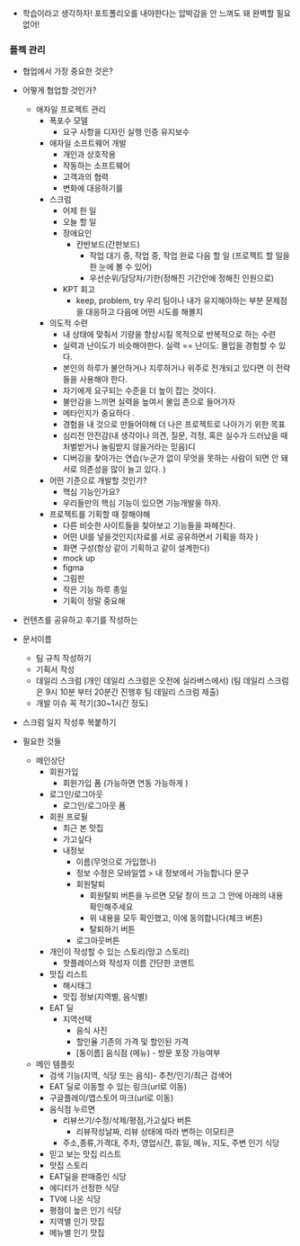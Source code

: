 - 학습이라고 생각하자! 포트폴리오를 내야한다는 압박감을 안 느껴도 돼 완벽할 필요 없어! 

### 플젝 관리

- 협업에서 가장 중요한 것은? 
- 어떻게 협업할 것인가?
  - 애자일 프로젝트 관리
    - 폭포수 모델
      - 요구 사항을 디자인 실행 인증 유지보수
    - 애자일 소프트웨어 개발
      - 개인과 상호작용
      - 작동하는 소프트웨어
      - 고객과의 협력
      - 변화에 대응하기를 
    - 스크럼
      - 어제 한 일
      - 오늘 할 일
      - 장애요인
        - 칸반보드(간판보드)
          - 작업 대기 중, 작업 중, 작업 완료 다음 할 일 (프로젝트 할 일을 한 눈에 볼 수 있어)
          - 우선순위/담당자/기한(정해진 기간안에 정해진 인원으로)
      - KPT 회고
        - keep, problem, try 우리 팀이나 내가 유지해야하는 부분 문제점을 대응하고 다음에 어떤 시도를 해볼지
    - 의도적 수련 
      - 내 상태에 맞춰서 기량을 향상시킬 목적으로 반복적으로 하는 수련
      - 실력과 난이도가 비슷해야한다. 실력 == 난이도: 몰입을 경험할 수 있다.
      - 본인의 하루가 불안하거나 지루하거나 위주로 전개되고 있다면 이 전략들을 사용해야 한다. 
      - 자기에게 요구되는 수준을 더 높이 잡는 것이다. 
      - 불안감을 느끼면 실력을 높여서 몰입 존으로 들어가자 
      - 메타인지가 중요하다 .
      - 경험을 내 것으로 만들어야해 더 나은 프로젝트로 나아가기 위한 목표 
      - 심리전 안전감(내 생각이나 의견, 질문, 걱정, 혹은 실수가 드러났을 때 처벌받거나 놀림받지 않을거라는 믿음)디
      - 디버깅을 찾아가는 연습(누군가 없이 무엇을 못하는 사람이 되면 안 돼 서로 의존성을 많이 늘고 있다. )
    - 어떤 기준으로 개발할 것인가?
      - 핵심 기능인가요?
      - 우리들만의 핵심 기능이 있으면 기능개발을 하자.
    - 프로젝트를 기획할 때 잘해야해
      - 다른 비슷한 사이트들을 찾아보고 기능들을 파헤친다. 
      - 어떤 UI를 넣을것인지(자료를 서로 공유하면서 기획을 하자 )
      - 화면 구성(항상 같이 기획하고 같이 설계한다)
      - mock up 
      - figma
      - 그림판 
      - 작은 기능 하루 종일
      - 기획이 정말 중요해  

- 컨텐츠를 공유하고 후기를 작성하는 

- 문서이름
  - 팀 규칙 작성하기
  - 기획서 작성 
  - 데일리 스크럼 (개인 데일리 스크럼은 오전에 실라버스에서) (팀 데일리 스크럼은 9시 10분 부터 20분간 진행후 팀 데일리 스크럼 제출)
  - 개발 이슈 꼭 적기(30~1시간 정도)
- 스크럼 일지 작성후 복붙하기 

- 필요한 것들
  - 메인상단
    - 회원가입
      - 회원가입 폼 (가능하면 연동 가능하게 ) 	
    - 로그인/로그아웃
      - 로그인/로그아웃 폼
    - 회원 프로필
      - 최근 본 맛집
      - 가고싶다
      - 내정보
        - 이름(무엇으로 가입했나)
        - 정보 수정은 모바일앱 > 내 정보에서 가능합니다 문구
        - 회원탈퇴
          - 회원탈퇴 버튼을 누르면 모달 창이 뜨고 그 안에 아래의 내용 확인해주세요
          - 위 내용을 모두 확인했고, 이에 동의합니다(체크 버튼)
          - 탈퇴하기 버튼
        - 로그아웃버튼
    - 개인이 작성할 수 있는 스토리(망고 스토리)
      - 핫플레이스와 작성자 이름 간단한 코멘트
    - 맛집 리스트
      - 해시태그
      - 맛집 정보(지역별, 음식별)
    - EAT 딜
      - 지역선택
        - 음식 사진
        - 할인율 기존의 가격 및 할인된 가격
        - [동이름] 음식점 (메뉴) - 방문 포장 가능여부
  - 메인 템플릿
    - 검색 기능(지역, 식당 또는 음식)- 추천/인기/최근 검색어
    - EAT 딜로 이동할 수 있는 링크(url로 이동)
    - 구글플레이/앱스토어 마크(url로 이동)
    - 음식점 누르면
      - 리뷰쓰기/수정/삭제/평점,가고싶다 버튼
        - 리뷰작성날짜, 리뷰 상태에 따라 변하는 이모티콘
      - 주소,종류,가격대, 주차, 영업시간, 휴일, 메뉴, 지도, 주변 인기 식당 
    - 믿고 보는 맛집 리스트
    - 맛집 스토리
    - EAT딜을 판매중인 식당
    - 에디터가 선정한 식당
    - TV에 나온 식당
    - 평점이 높은 인기 식당
    - 지역별 인기 맛집
    - 메뉴별 인기 맛집

